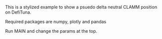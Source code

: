 This is a stylized example to show a psuedo delta neutral CLAMM position on DefiTuna. 

Required packages are numpy, plotly and pandas

Run MAIN and change the params at the top.
